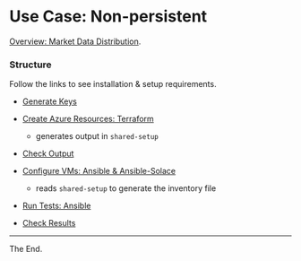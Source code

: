 # Use Case: Non-persistent

[Overview: Market Data Distribution](./MDD.md).

### Structure

Follow the links to see installation & setup requirements.

- [Generate Keys](./keys)

- [Create Azure Resources: Terraform](./terraform/azure/standalone)
  - generates output in `shared-setup`

- [Check Output](./shared-setup)

- [Configure VMs: Ansible & Ansible-Solace](./ansible)
  - reads `shared-setup` to generate the inventory file

- [Run Tests: Ansible](./ansible)

- [Check Results](./test-results)


---
The End.
